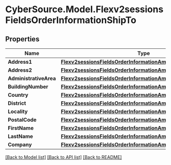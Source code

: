 # CyberSource.Model.Flexv2sessionsFieldsOrderInformationShipTo
## Properties

Name | Type | Description | Notes
------------ | ------------- | ------------- | -------------
**Address1** | [**Flexv2sessionsFieldsOrderInformationAmountDetailsTotalAmount**](Flexv2sessionsFieldsOrderInformationAmountDetailsTotalAmount.md) |  | [optional] 
**Address2** | [**Flexv2sessionsFieldsOrderInformationAmountDetailsTotalAmount**](Flexv2sessionsFieldsOrderInformationAmountDetailsTotalAmount.md) |  | [optional] 
**AdministrativeArea** | [**Flexv2sessionsFieldsOrderInformationAmountDetailsTotalAmount**](Flexv2sessionsFieldsOrderInformationAmountDetailsTotalAmount.md) |  | [optional] 
**BuildingNumber** | [**Flexv2sessionsFieldsOrderInformationAmountDetailsTotalAmount**](Flexv2sessionsFieldsOrderInformationAmountDetailsTotalAmount.md) |  | [optional] 
**Country** | [**Flexv2sessionsFieldsOrderInformationAmountDetailsTotalAmount**](Flexv2sessionsFieldsOrderInformationAmountDetailsTotalAmount.md) |  | [optional] 
**District** | [**Flexv2sessionsFieldsOrderInformationAmountDetailsTotalAmount**](Flexv2sessionsFieldsOrderInformationAmountDetailsTotalAmount.md) |  | [optional] 
**Locality** | [**Flexv2sessionsFieldsOrderInformationAmountDetailsTotalAmount**](Flexv2sessionsFieldsOrderInformationAmountDetailsTotalAmount.md) |  | [optional] 
**PostalCode** | [**Flexv2sessionsFieldsOrderInformationAmountDetailsTotalAmount**](Flexv2sessionsFieldsOrderInformationAmountDetailsTotalAmount.md) |  | [optional] 
**FirstName** | [**Flexv2sessionsFieldsOrderInformationAmountDetailsTotalAmount**](Flexv2sessionsFieldsOrderInformationAmountDetailsTotalAmount.md) |  | [optional] 
**LastName** | [**Flexv2sessionsFieldsOrderInformationAmountDetailsTotalAmount**](Flexv2sessionsFieldsOrderInformationAmountDetailsTotalAmount.md) |  | [optional] 
**Company** | [**Flexv2sessionsFieldsOrderInformationAmountDetailsTotalAmount**](Flexv2sessionsFieldsOrderInformationAmountDetailsTotalAmount.md) |  | [optional] 

[[Back to Model list]](../README.md#documentation-for-models) [[Back to API list]](../README.md#documentation-for-api-endpoints) [[Back to README]](../README.md)

